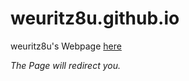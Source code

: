 # weuritz8u.github.io

weuritz8u's Webpage <a href="https://shadowdara.github.io">here</a>

*The Page will redirect you.*
